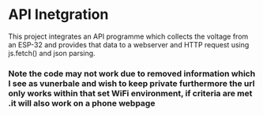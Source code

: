 <h1>API Inetgration</h1>
<p>This project integrates an API programme which collects the voltage from an ESP-32 and provides that data to a webserver and HTTP request using js.fetch() and json parsing.</p>
<h3>Note the code may not work due to removed information which I see as vunerbale and wish to keep private furthermore the url only works within that set WiFi environment, if criteria are met .it will also work on a phone webpage</h3>
